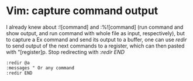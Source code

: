 # Vim: capture command output

I already knew about :![command] and :%![command] (run command and show output,
and run command with whole file as input, respectively), but to capture a Ex
command and send its output to a buffer, one can use *redir* to send output of the
next commands to a register, which can then pasted with "[register]p. Stop
redirecting with *:redir END*

```vim
:redir @a
:messages " Or any command
:redir END
```
